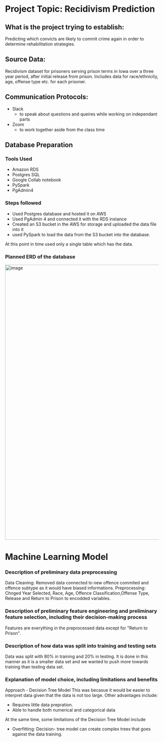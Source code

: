 # Project Topic: Recidivism Prediction 

## What is the project trying to establish:
Predicting which convicts are likely to commit crime again in order to determine rehabilitation strategies.

## Source Data:

Recidivism dataset for prisoners serving prison terms in Iowa over a three year period, after initial release from prison. Includes data for race/ethnicity, age, offense type etc. for each prisoner.

## Communication Protocols:
- Slack
  - to speak about questions and queires while working on independant parts
- Zoom
  - to work together aside from the class time

## Database Preparation

### Tools Used
- Amazon RDS
- Postgres SQL
- Google Collab notebook
- PySpark
- PgAdmin4

### Steps followed
- Used Postgres database and hosted it on AWS
- Used PgAdmin 4 and connected it with the RDS instance
- Created an S3 bucket in the AWS for storage and uploaded the data file into it
- used PySpark to load the data from the S3 bucket into the database.

At this point in time used only a single table which has the data.

### Planned ERD of the database

<img width="899" alt="image" src="https://user-images.githubusercontent.com/104597335/191867368-470f1705-b46a-466a-ae7f-1e789ecb2ec2.png">


# Machine Learning Model
### Description of preliminary data preprocessing
Data Cleaning:
  Removed data connected to new offence commited and offence subtype as it would have biased informations. 
Preprocessing:
  Chnged Year Selected, Race, Age, Offence Classification,Offense Type, Release and Return to Prison to encodded variables.
  
### Description of preliminary feature engineering and preliminary feature selection, including their decision-making process
Features are everything in the preprocessed data except for "Return to Prison". 

### Description of how data was split into training and testing sets
Data was split with 80% in training and 20% in testing. It is done in this manner as it is a smaller data set and we wanted to push more towards training than testing data set.

### Explanation of model choice, including limitations and benefits
Approach - Decision Tree Model
This was becasue it would be easier to interpret data given that the data is not too large. 
Other advantages include: 
  - Requires little data prepration. 
  - Able to handle both numerical and categorical data
  
At the same time, some limitations of the Decision Tree Model include
- Overfitting: Decision- tree model can create complex trees that goes against the data training.
